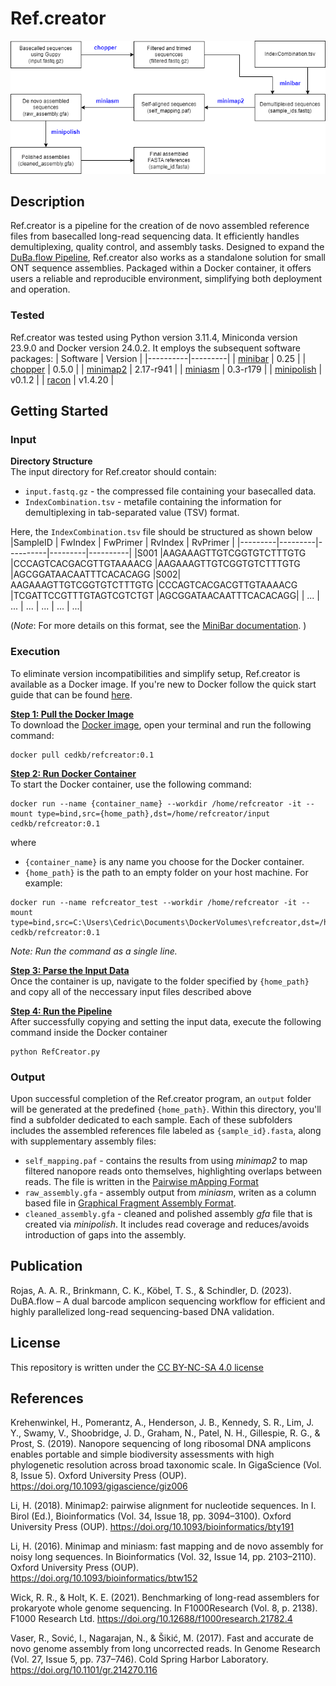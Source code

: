 # Ref.creator
![Ref.creator pipeline](overview.png)

## Description
Ref.creator is a pipeline for the creation of de novo assembled reference files from basecalled long-read sequencing data. It efficiently handles demultiplexing, quality control, and assembly tasks. Designed to expand the [DuBa.flow Pipeline](https://github.com/RGSchindler/DuBA.flow), Ref.creator also works as a standalone solution for small ONT sequence assemblies. Packaged within a Docker container, it offers users a reliable and reproducible environment, simplifying both deployment and operation.


### Tested
Ref.creator was tested using Python version 3.11.4, Miniconda version 23.9.0 and Docker version 24.0.2.  It employs the subsequent software packages:
| Software | Version |
|----------|---------|
| [minibar](https://github.com/calacademy-research/minibar) | 0.25 |
| [chopper](https://github.com/wdecoster/chopper)  | 0.5.0 | 
| [minimap2](https://github.com/lh3/minimap2) | 2.17-r941 |
| [miniasm](https://github.com/lh3/miniasm) | 0.3-r179 |
| [minipolish](https://github.com/rrwick/Minipolish) | v0.1.2 |
| [racon](https://github.com/isovic/racon) | v1.4.20 |

## Getting Started
### Input
**Directory Structure**    
The input directory for Ref.creator should contain:
- `input.fastq.gz` - the compressed file containing your basecalled data.
- `IndexCombination.tsv` - metafile containing the information for demultiplexing in tab-separated value (TSV) format.
  

Here, the `IndexCombination.tsv` file should be structured as shown below
|SampleID |	FwIndex | FwPrimer | RvIndex | RvPrimer |
|---------|---------|----------|---------|----------|
|S001	|AAGAAAGTTGTCGGTGTCTTTGTG	|CCCAGTCACGACGTTGTAAAACG	|AAGAAAGTTGTCGGTGTCTTTGTG	|AGCGGATAACAATTTCACACAGG
|S002|	AAGAAAGTTGTCGGTGTCTTTGTG	|CCCAGTCACGACGTTGTAAAACG	|TCGATTCCGTTTGTAGTCGTCTGT	|AGCGGATAACAATTTCACACAGG|
| ... | ... | ... | ... | ... | ...|  

(*Note*: For more details on this format, see the [MiniBar documentation](https://github.com/calacademy-research/minibar). )


### Execution
To eliminate version incompatibilities and simplify setup, Ref.creator is available as a Docker image. If you're new to Docker follow the quick start guide that can be found [here](https://docs.docker.com/desktop/get-started/).

<ins>**Step 1: Pull the Docker Image**</ins>   
To download the [Docker image](https://hub.docker.com/r/cedkb/refcreator), open your terminal and run the following command:
```
docker pull cedkb/refcreator:0.1
```

<ins>**Step 2: Run Docker Container**</ins>    
To start the Docker container, use the following command:
```
docker run --name {container_name} --workdir /home/refcreator -it --mount type=bind,src={home_path},dst=/home/refcreator/input cedkb/refcreator:0.1
```
where
- `{container_name}` is any name you choose for the Docker container.
- `{home_path}` is the path to an empty folder on your host machine.
For example:
``` 
docker run --name refcreator_test --workdir /home/refcreator -it --mount type=bind,src=C:\Users\Cedric\Documents\DockerVolumes\refcreator,dst=/home/refcreator/input cedkb/refcreator:0.1
```
*Note: Run the command as a single line.*

<ins>**Step 3: Parse the Input Data**</ins>    
Once the container is up, navigate to the folder specified by `{home_path}` and copy all of the neccessary input files described above

<ins>**Step 4: Run the Pipeline**</ins>    
After successfully copying and setting the input data, execute the following command inside the Docker container
```
python RefCreator.py
```

### Output
Upon successful completion of the Ref.creator program, an `output` folder will be generated at the predefined `{home_path}`. Within this directory, you'll find a subfolder dedicated to each sample. Each of these subfolders includes the assembled references file labeled as `{sample_id}.fasta`, along with supplementary assembly files:

- `self_mapping.paf` - contains the results from using *minimap2* to map filtered nanopore reads onto themselves, highlighting overlaps between reads. The file is written in the [Pairwise mApping Format](https://github.com/lh3/miniasm/blob/master/PAF.md)   
- `raw_assembly.gfa` - assembly output from *miniasm*, writen as a column based file in [Graphical Fragment Assembly Format](https://github.com/GFA-spec/GFA-spec). 
- `cleaned_assembly.gfa` - cleaned and polished assembly *gfa* file that is created via *minipolish*. It includes read coverage and reduces/avoids introduction of gaps into the assembly.

## Publication
Rojas, A. A. R., Brinkmann, C. K., Köbel, T. S., & Schindler, D. (2023). DuBA.flow – A dual barcode amplicon sequencing workflow for efficient and highly parallelized long-read sequencing-based DNA validation.

## License
This repository is written under the [CC BY-NC-SA 4.0 license](https://creativecommons.org/licenses/by-nc-sa/4.0/)

## References
Krehenwinkel, H., Pomerantz, A., Henderson, J. B., Kennedy, S. R., Lim, J. Y., Swamy, V., Shoobridge, J. D., Graham, N., Patel, N. H., Gillespie, R. G., & Prost, S. (2019). Nanopore sequencing of long ribosomal DNA amplicons enables portable and simple biodiversity assessments with high phylogenetic resolution across broad taxonomic scale. In GigaScience (Vol. 8, Issue 5). Oxford University Press (OUP). https://doi.org/10.1093/gigascience/giz006

Li, H. (2018). Minimap2: pairwise alignment for nucleotide sequences. In I. Birol (Ed.), Bioinformatics (Vol. 34, Issue 18, pp. 3094–3100). Oxford University Press (OUP). https://doi.org/10.1093/bioinformatics/bty191

Li, H. (2016). Minimap and miniasm: fast mapping and de novo assembly for noisy long sequences. In Bioinformatics (Vol. 32, Issue 14, pp. 2103–2110). Oxford University Press (OUP). https://doi.org/10.1093/bioinformatics/btw152

Wick, R. R., & Holt, K. E. (2021). Benchmarking of long-read assemblers for prokaryote whole genome sequencing. In F1000Research (Vol. 8, p. 2138). F1000 Research Ltd. https://doi.org/10.12688/f1000research.21782.4

Vaser, R., Sović, I., Nagarajan, N., & Šikić, M. (2017). Fast and accurate de novo genome assembly from long uncorrected reads. In Genome Research (Vol. 27, Issue 5, pp. 737–746). Cold Spring Harbor Laboratory. https://doi.org/10.1101/gr.214270.116
